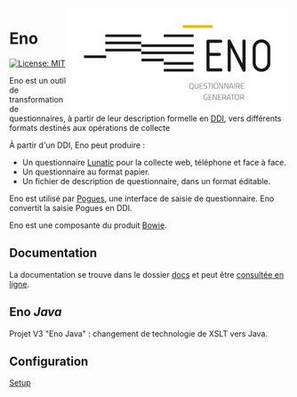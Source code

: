 <img align="right" src="logo/eno-logo.png" alt="Eno logo"/>

# Eno

[![License: MIT](https://img.shields.io/badge/License-MIT-blue.svg)](https://opensource.org/licenses/MIT)

Eno est un outil de transformation de questionnaires, à partir de leur description formelle en [DDI](https://ddialliance.org/), vers différents formats destinés aux opérations de collecte

À partir d'un DDI, Eno peut produire :

- Un questionnaire [Lunatic](https://github.com/InseeFr/Lunatic) pour la collecte web, téléphone et face à face.
- Un questionnaire au format papier.
- Un fichier de description de questionnaire, dans un format éditable.

Eno est utilisé par [Pogues](https://github.com/InseeFr/Pogues), une interface de saisie de questionnaire. Eno convertit la saisie Pogues en DDI.

Eno est une composante du produit [Bowie](https://github.com/InseeFr/Bowie).

## Documentation

La documentation se trouve dans le dossier [docs](./docs/fr) et peut être [consultée en ligne](https://inseefr.github.io/Eno/fr).

## Eno _Java_

Projet V3 "Eno Java" : changement de technologie de XSLT vers Java.

## Configuration

[Setup](./README#Setup)

